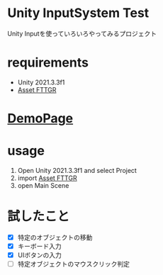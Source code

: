 # Unity InputSystem Test

Unity Inputを使っていろいろやってみるプロジェクト

# requirements

* Unity 2021.3.3f1
* [Asset FTTGR](https://assetstore.unity.com/packages/2d/environments/asset-fttgr-222174)

# [DemoPage](https://ayutaz.github.io/InputSystemTest/WebGL/WebGL/)

# usage
1. Open Unity 2021.3.3f1 and select Project
2. import [Asset FTTGR](https://assetstore.unity.com/packages/2d/environments/asset-fttgr-222174)
3. open Main Scene

# 試したこと

- [x] 特定のオブジェクトの移動
- [x] キーボード入力
- [x] UIボタンの入力
- [ ] 特定オブジェクトのマウスクリック判定